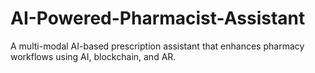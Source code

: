 # AI-Powered-Pharmacist-Assistant
A multi-modal AI-based prescription assistant that enhances pharmacy workflows using AI, blockchain, and AR.
